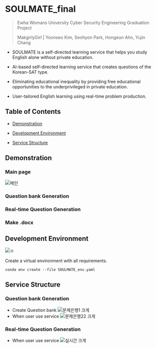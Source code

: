 # SOULMATE_final

> Ewha Womans University Cyber Security Engineering Graduation Project
> 
> MakgirlyGirl | Yoonseo Kim, Seohyon Park, Hongeun Ahn, Yujin Chang

 - SOULMATE is a self-directed learning service that helps you study English alone without private education.
 - AI-based self-directed learning service that creates questions of the Korean-SAT type.
 
 - Eliminating educational inequality by providing free educational opportunities to the underprivileged in private education.
 - User-tailored English learning using real-time problem production.


## Table of Contents
- [Demonstration](#Demonstration)  

- [Development Environment](#Development-Environment)
- [Service Structure](#Service-Structure)

## Demonstration

### Main page
![메인](https://user-images.githubusercontent.com/65396560/208426845-02104347-6c8c-41b0-af2c-a79c32b379f3.GIF)

### Question bank Generation


### Real-time Question Generation


### Make .docx



## Development Environment
![ㅇ](https://user-images.githubusercontent.com/65396560/204125126-9b359837-d020-4ab1-a0b3-2758a671e957.png)

Create a virtual environment with all requirements.

```shell script
conda env create --file SOULMATE_env.yaml
```


## Service Structure

### Question bank Generation
- Create Question bank
 ![문제은행1 크게](https://user-images.githubusercontent.com/65396560/204124810-2b1168e1-df24-4b05-ade2-833c20952c8a.jpeg)
- When user use service
 ![문제은행22 크게](https://user-images.githubusercontent.com/65396560/204124819-0d7cb398-f4d0-4fee-9d67-aae817c3b7f4.jpeg)

### Real-time Question Generation
- When user use service
![실시간 크게](https://user-images.githubusercontent.com/65396560/204124826-9bc4a6be-7899-4417-abcf-5839de5fcac2.jpeg)




